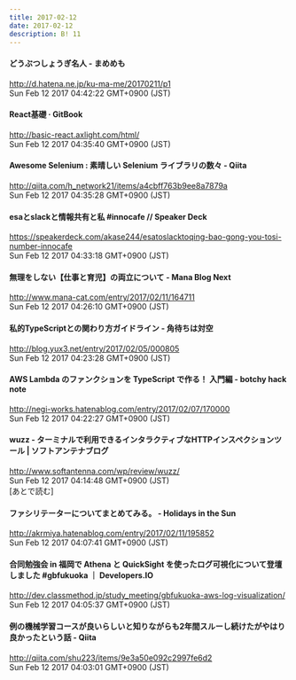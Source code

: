 ```yaml
---
title: 2017-02-12
date: 2017-02-12
description: B! 11
---
```


####  どうぶつしょうぎ名人 - まめめも
http://d.hatena.ne.jp/ku-ma-me/20170211/p1<br>
Sun Feb 12 2017 04:42:22 GMT+0900 (JST)<br>


#### React基礎 · GitBook
http://basic-react.axlight.com/html/<br>
Sun Feb 12 2017 04:35:40 GMT+0900 (JST)<br>


#### Awesome Selenium : 素晴しい Selenium ライブラリの数々 - Qiita
http://qiita.com/h_network21/items/a4cbff763b9ee8a7879a<br>
Sun Feb 12 2017 04:35:28 GMT+0900 (JST)<br>


#### esaとslackと情報共有と私 #innocafe // Speaker Deck
https://speakerdeck.com/akase244/esatoslacktoqing-bao-gong-you-tosi-number-innocafe<br>
Sun Feb 12 2017 04:33:18 GMT+0900 (JST)<br>


#### 無理をしない【仕事と育児】の両立について - Mana Blog Next
http://www.mana-cat.com/entry/2017/02/11/164711<br>
Sun Feb 12 2017 04:26:10 GMT+0900 (JST)<br>


#### 私的TypeScriptとの関わり方ガイドライン - 角待ちは対空
http://blog.yux3.net/entry/2017/02/05/000805<br>
Sun Feb 12 2017 04:23:28 GMT+0900 (JST)<br>


#### AWS Lambda のファンクションを TypeScript で作る！ 入門編 - botchy hack note
http://negi-works.hatenablog.com/entry/2017/02/07/170000<br>
Sun Feb 12 2017 04:22:27 GMT+0900 (JST)<br>


####   wuzz - ターミナルで利用できるインタラクティブなHTTPインスペクションツール | ソフトアンテナブログ
http://www.softantenna.com/wp/review/wuzz/<br>
Sun Feb 12 2017 04:14:48 GMT+0900 (JST)<br>
[あとで読む]


#### ファシリテーターについてまとめてみる。 - Holidays in the Sun
http://akrmiya.hatenablog.com/entry/2017/02/11/195852<br>
Sun Feb 12 2017 04:07:41 GMT+0900 (JST)<br>


#### 合同勉強会 in 福岡で Athena と QuickSight を使ったログ可視化について登壇しました #gbfukuoka ｜ Developers.IO
http://dev.classmethod.jp/study_meeting/gbfukuoka-aws-log-visualization/<br>
Sun Feb 12 2017 04:05:37 GMT+0900 (JST)<br>


#### 例の機械学習コースが良いらしいと知りながらも2年間スルーし続けたがやはり良かったという話 - Qiita
http://qiita.com/shu223/items/9e3a50e092c2997fe6d2<br>
Sun Feb 12 2017 04:03:01 GMT+0900 (JST)<br>


